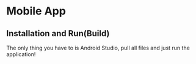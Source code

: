 # Mobile App

## Installation and Run(Build)

The only thing you have to is Android Studio, pull all files and just run the application!
  
